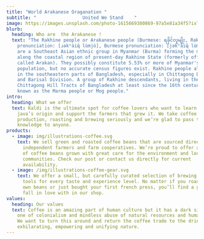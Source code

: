 ```yaml
---
title: "World Arakanese Oraganation "
subtitle: "                 United We Stand    "
image: https://images.unsplash.com/photo-1615669380869-97a5e81a34f5?ixlib=rb-1.2.1&ixid=MnwxMjA3fDB8MHxwaG90by1wYWdlfHx8fGVufDB8fHx8&auto=format&fit=crop&w=1771&q=80
blurb:
  heading: Who are  the Arakanese !
  text: "The Rakhine people or Arakanese people (Burmese: ရခိုင်လူမျိုး, Rakhine
    pronunciation: [ɹəkʰàiɰ̃ lùmjó], Burmese pronunciation: [jəkʰàiɰ̃ lùmjó])
    are a Southeast Asian ethnic group in Myanmar (Burma) forming the majority
    along the coastal region of present-day Rakhine State (formerly officially
    called Arakan). They possibly constitute 5.53% or more of Myanmar's total
    population, but no accurate census figures exist. Rakhine people also live
    in the southeastern parts of Bangladesh, especially in Chittagong Division
    and Barisal Division. A group of Rakhine descendants, living in the
    Chittagong Hill Tracts of Bangladesh at least since the 16th century, are
    known as the Marma people or Mog people."
intro:
  heading: What we offer
  text: Kaldi is the ultimate spot for coffee lovers who want to learn about their
    java’s origin and support the farmers that grew it. We take coffee
    production, roasting and brewing seriously and we’re glad to pass that
    knowledge to anyone.
products:
  - image: img/illustrations-coffee.svg
    text: We sell green and roasted coffee beans that are sourced directly from
      independent farmers and farm cooperatives. We’re proud to offer a variety
      of coffee beans grown with great care for the environment and local
      communities. Check our post or contact us directly for current
      availability.
  - image: /img/illustrations-coffee-gear.svg
    text: We offer a small, but carefully curated selection of brewing gear and
      tools for every taste and experience level. No matter if you roast your
      own beans or just bought your first french press, you’ll find a gadget to
      fall in love with in our shop.
values:
  heading: Our values
  text: Coffee is an amazing part of human culture but it has a dark side too –
    one of colonialism and mindless abuse of natural resources and human lives.
    We want to turn this around and return the coffee trade to the drink’s
    exhilarating, empowering and unifying nature.
---
```

